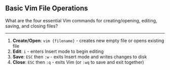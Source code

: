 ## Basic Vim File Operations

What are the four essential Vim commands for creating/opening, editing, saving, and closing files?

---

1. **Create/Open**: `vim {filename}` - creates new empty file or opens existing file
2. **Edit**: `i` - enters Insert mode to begin editing
3. **Save**: `ESC` then `:w` - exits Insert mode and writes changes to disk
4. **Close**: `ESC` then `:q` - exits Vim (or `:wq` to save and exit together)


